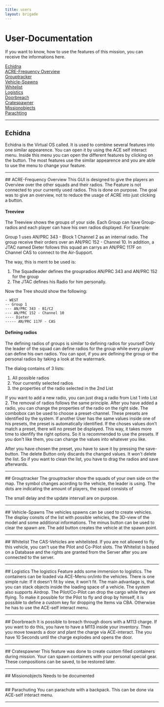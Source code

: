 ```yaml
---
title: users
layout: brigade
---
```

# User-Documentation
If you want to know, how to use the features of this mission, you can receive the informations here.

[Echidna](#echidna)    
[ACRE-Frequency Overview](#gui_acre)    
[Grouptracker](#grouptracker)    
[Vehicle-Spawns](#gui_spawn)    
[Whitelist](#whitelist)    
[Logistics](#logistics)    
[Doorbreach](#doorbreach)    
[Cratespawner](#gui_crate)    
[Missionobjects](#mission)    
[Parachting](#parachuting)    
<hr>

## <a name="echidna"></a>Echidna
Echidna is the Virtual OS called. It is used to combine several features into one similar appearence. You can open it by using the ACE self interact menu. Inside this menu you can open the different features by clicking on the button. The most features use the similar appearence and you are able to use the menu to change your feature.

<hr>
## <a name="gui_acre"></a>ACRE-Frequency Overview
This GUI is designed to give the players an Overview over the other squads and their radios.
The Feature is not connected to your currently used radios. This is done on purpose. The goal was to give an overview, not to reduce the usage of ACRE into just clicking a button.

#### Treeview
The Treeview shows the groups of your side. Each Group can have Group-radios and each player can have his own radios displayed.
For Example:

Group 1 uses AN/PRC 343 - Block 1 Channel 2 as an internal radio.
The group receive their orders over an AN/PRC 152 - Channel 10.
In addition, a JTAC named Dieter follows this squad an carrys an AN/PRC 117F on Channel CAS to connect to the Air-Support.

The way, this is ment to be used is:
1. The Squadleader defines the groupradios AN/PRC 343 and AN/PRC 152 for the group
2. The JTAC defines his Radio for him personally.

Now the Tree should show the following:
```
- WEST
-- Group 1
--- AN/PRC 343 - B1/C2
--- AN/PRC 152 - Channel 10
---- Dieter
----- AN/PRC 117F - CAS
```

#### Defining radios
The defining radios of groups is similar to defining radios for yourself
Only the leader of the squad can define radios for the group while every player can define his own radios.
You can spot, if you are defining the group or the personal radios by taking a look at the watermark.

The dialog contains of 3 lists:
1. All possible radios
2. Your currently selected radios
3. the properties of the radio selected in the 2nd List

If you want to add a new radio, you can just drag a radio from List 1 into List 2. The removal of radios follows the same principle.
After you have added a radio, you can change the properties of the radio on the right side. The combobox can be used to choose a preset-channel.
These presets are identified by the system. If another User has the same values inside one of his presets, the preset is automatically identified.
If the choses values don't match a preset, there will no preset be displayed. This way, it takes more time to idenfify the right options.
So it is recommended to use the presets. If you don't like them, you can change the values into whatever you like.

After you have chosen the preset, you have to save it by pressing the save-button.
The delete Button only discards the changed values. It won't delete the list. So if you want to clean the list, you have to drag the radios and save afterwards.

<hr>
## <a name="grouptracker"></a>Grouptracker
The grouptracker show the squads of your own side on the map.
The symbol changes acording to the vehicle, the leader is using.
The dots are indicating the amount of players, the squad consists of

The small delay and the update intervall are on purpose.

<hr>
## <a name="gui_spawn"></a>Vehicle-Spawns
The vehicles spawns can be used to create vehicles.
The display consits of the list with possible vehicles, the 3D-view of the model and some additional informations.
The minus button can be used to clear the spawn are. The add button creates the vehicle at the spawn point.


<hr>
## <a name="whitelist"></a>Whitelist
The CAS-Vehicles are whitelisted. If you are not allowed to fly this vehicle, you can't use the Pilot and Co-Pilot slots.
The Whitelist is based on a Database and the rights are granted from the Server after you are connected to the server.

<hr>
## <a name="logistics"></a>Logistics
The logistics Feature adds some immersion to logistics. The containers can be loaded via ACE-Menu on/into the vehicles.
There is one simple rule: If it doesn't fit by view, it won't fit.
The main advantage is, that you can stack objects inside the loading space of a vehicle.
The system also supports Airdrop. The Pilot/Co-Pilot can drop the cargo while they are flying.
To make it possible for the Pilot to fly and drop by himself, it is possible to define a custom key for dropping the Items via CBA.
Otherwise he has to use the ACE-self interact menu.

<hr>
## <a name="doorbreach"></a>Doorbreach
It is possible to breach through doors with a M113 charge. If you want to do this, you have to have a M113 inside your inventory.
Then you move towards a door and plant the charge via ACE-interact. The you have 10 Seconds until the charge explodes and opens the door.

<hr>
## <a name="gui_crate"></a>Cratespawner
This feature was done to create custom filled containers during mission. Your can spawn containers with your personal special gear. These compositions can be saved, to be restored later.

<hr>
## <a name="mission"></a>Missionobjects
Needs to be documented


<hr>
## <a name="player_para"></a>Parachuting
You can parachute with a backpack. This can be done via ACE-self interact menu.



<hr>
